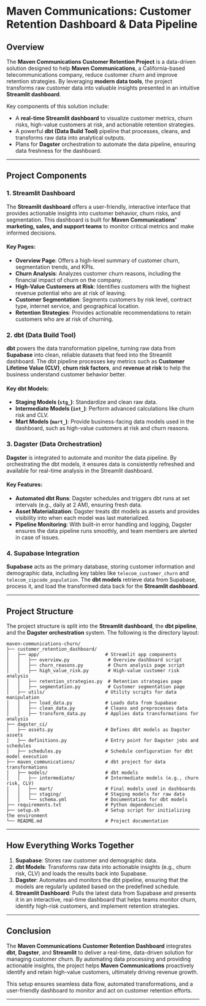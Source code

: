 # Maven Communications: Customer Retention Dashboard & Data Pipeline

## Overview

The **Maven Communications Customer Retention Project** is a data-driven solution designed to help **Maven Communications**, a California-based telecommunications company, reduce customer churn and improve retention strategies. By leveraging **modern data tools**, the project transforms raw customer data into valuable insights presented in an intuitive **Streamlit dashboard**.

Key components of this solution include:
- A **real-time Streamlit dashboard** to visualize customer metrics, churn risks, high-value customers at risk, and actionable retention strategies.
- A powerful **dbt (Data Build Tool)** pipeline that processes, cleans, and transforms raw data into analytical outputs.
- Plans for **Dagster** orchestration to automate the data pipeline, ensuring data freshness for the dashboard.

---

## Project Components

### 1. **Streamlit Dashboard**

The **Streamlit dashboard** offers a user-friendly, interactive interface that provides actionable insights into customer behavior, churn risks, and segmentation. This dashboard is built for **Maven Communications' marketing, sales, and support teams** to monitor critical metrics and make informed decisions.

#### Key Pages:
- **Overview Page**: Offers a high-level summary of customer churn, segmentation trends, and KPIs.
- **Churn Analysis**: Analyzes customer churn reasons, including the financial impact of churn on the company.
- **High-Value Customers at Risk**: Identifies customers with the highest revenue potential who are at risk of leaving.
- **Customer Segmentation**: Segments customers by risk level, contract type, internet service, and geographical location.
- **Retention Strategies**: Provides actionable recommendations to retain customers who are at risk of churning.

### 2. **dbt (Data Build Tool)**

**dbt** powers the data transformation pipeline, turning raw data from **Supabase** into clean, reliable datasets that feed into the Streamlit dashboard. The dbt pipeline processes key metrics such as **Customer Lifetime Value (CLV)**, **churn risk factors**, and **revenue at risk** to help the business understand customer behavior better.

#### Key dbt Models:
- **Staging Models (`stg_`)**: Standardize and clean raw data.
- **Intermediate Models (`int_`)**: Perform advanced calculations like churn risk and CLV.
- **Mart Models (`mart_`)**: Provide business-facing data models used in the dashboard, such as high-value customers at risk and churn reasons.

### 3. **Dagster (Data Orchestration)**

**Dagster** is integrated to automate and monitor the data pipeline. By orchestrating the dbt models, it ensures data is consistently refreshed and available for real-time analysis in the Streamlit dashboard.

#### Key Features:
- **Automated dbt Runs**: Dagster schedules and triggers dbt runs at set intervals (e.g., daily at 2 AM), ensuring fresh data.
- **Asset Materialization**: Dagster treats dbt models as assets and provides visibility into when each model was last materialized.
- **Pipeline Monitoring**: With built-in error handling and logging, Dagster ensures the data pipeline runs smoothly, and team members are alerted in case of issues.

### 4. **Supabase Integration**

**Supabase** acts as the primary database, storing customer information and demographic data, including key tables like `telecom_customer_churn` and `telecom_zipcode_population`. The **dbt models** retrieve data from Supabase, process it, and load the transformed data back for the **Streamlit dashboard**.

---

## Project Structure

The project structure is split into the **Streamlit dashboard**, the **dbt pipeline**, and the **Dagster orchestration** system. The following is the directory layout:

```
maven-communications-churn/
├── customer_retention_dashboard/
│   ├── app/                        # Streamlit app components
│   │   ├── overview.py              # Overview dashboard script
│   │   ├── churn_reasons.py         # Churn analysis page script
│   │   ├── high_value_risk.py       # High-value customer risk analysis
│   │   ├── retention_strategies.py  # Retention strategies page
│   │   ├── segmentation.py          # Customer segmentation page
│   ├── utils/                      # Utility scripts for data manipulation
│   │   ├── load_data.py            # Loads data from Supabase
│   │   ├── clean_data.py           # Cleans and preprocesses data
│   │   ├── transform_data.py       # Applies data transformations for analysis
├── dagster_ci/
│   ├── assets.py                   # Defines dbt models as Dagster assets
│   ├── definitions.py              # Entry point for Dagster jobs and schedules
│   ├── schedules.py                # Schedule configuration for dbt model execution
├── maven_communications/           # dbt project for data transformations
│   ├── models/                     # dbt models
│   │   ├── intermediate/           # Intermediate models (e.g., churn risk, CLV)
│   │   ├── mart/                   # Final models used in dashboards
│   │   ├── staging/                # Staging models for raw data
│   │   └── schema.yml              # Documentation for dbt models
├── requirements.txt                # Python dependencies
├── setup.sh                        # Setup script for initializing the environment
└── README.md                       # Project documentation
```

---

## How Everything Works Together

1. **Supabase**: Stores raw customer and demographic data.
2. **dbt Models**: Transforms raw data into actionable insights (e.g., churn risk, CLV) and loads the results back into Supabase.
3. **Dagster**: Automates and monitors the dbt pipeline, ensuring that the models are regularly updated based on the predefined schedule.
4. **Streamlit Dashboard**: Pulls the latest data from Supabase and presents it in an interactive, real-time dashboard that helps teams monitor churn, identify high-risk customers, and implement retention strategies.

---

## Conclusion

The **Maven Communications Customer Retention Dashboard** integrates **dbt**, **Dagster**, and **Streamlit** to deliver a real-time, data-driven solution for managing customer churn. By automating data processing and providing actionable insights, the project helps **Maven Communications** proactively identify and retain high-value customers, ultimately driving revenue growth.

This setup ensures seamless data flow, automated transformations, and a user-friendly dashboard to monitor and act on customer retention efforts.

--- 
